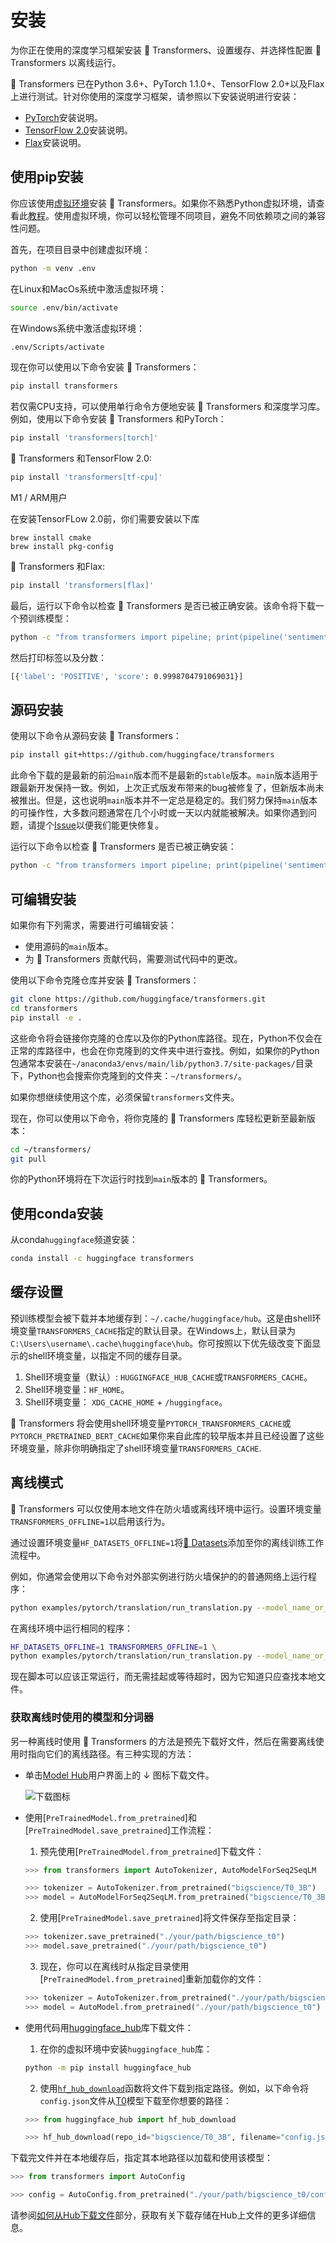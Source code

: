 <!---
Copyright 2022 The HuggingFace Team. All rights reserved.

Licensed under the Apache License, Version 2.0 (the "License");
you may not use this file except in compliance with the License.
You may obtain a copy of the License at

    http://www.apache.org/licenses/LICENSE-2.0

Unless required by applicable law or agreed to in writing, software
distributed under the License is distributed on an "AS IS" BASIS,
WITHOUT WARRANTIES OR CONDITIONS OF ANY KIND, either express or implied.
See the License for the specific language governing permissions and
limitations under the License.

⚠️ Note that this file is in Markdown but contain specific syntax for our doc-builder (similar to MDX) that may not be
rendered properly in your Markdown viewer.

-->

# 安装

为你正在使用的深度学习框架安装 🤗 Transformers、设置缓存、并选择性配置 🤗 Transformers 以离线运行。

🤗 Transformers 已在Python 3.6+、PyTorch 1.1.0+、TensorFlow 2.0+以及Flax上进行测试。针对你使用的深度学习框架，请参照以下安装说明进行安装：

* [PyTorch](https://pytorch.org/get-started/locally/)安装说明。
* [TensorFlow 2.0](https://www.tensorflow.org/install/pip)安装说明。
* [Flax](https://flax.readthedocs.io/en/latest/)安装说明。

## 使用pip安装

你应该使用[虚拟环境](https://docs.python.org/3/library/venv.html)安装 🤗 Transformers。如果你不熟悉Python虚拟环境，请查看此[教程](https://packaging.python.org/guides/installing-using-pip-and-virtual-environments/)。使用虚拟环境，你可以轻松管理不同项目，避免不同依赖项之间的兼容性问题。

首先，在项目目录中创建虚拟环境：

```bash
python -m venv .env
```

在Linux和MacOs系统中激活虚拟环境：

```bash
source .env/bin/activate
```
在Windows系统中激活虚拟环境：

```bash
.env/Scripts/activate
```

现在你可以使用以下命令安装 🤗 Transformers：

```bash
pip install transformers
```

若仅需CPU支持，可以使用单行命令方便地安装 🤗 Transformers 和深度学习库。例如，使用以下命令安装 🤗 Transformers 和PyTorch：

```bash
pip install 'transformers[torch]'
```

🤗 Transformers 和TensorFlow 2.0:

```bash
pip install 'transformers[tf-cpu]'
```

<Tip warning={true}>

M1 / ARM用户
    
在安装TensorFLow 2.0前，你们需要安装以下库
```
brew install cmake
brew install pkg-config
```

</Tip>

🤗 Transformers 和Flax:

```bash
pip install 'transformers[flax]'
```

最后，运行以下命令以检查 🤗 Transformers 是否已被正确安装。该命令将下载一个预训练模型：

```bash
python -c "from transformers import pipeline; print(pipeline('sentiment-analysis')('we love you'))"
```

然后打印标签以及分数：

```bash
[{'label': 'POSITIVE', 'score': 0.9998704791069031}]
```

## 源码安装

使用以下命令从源码安装 🤗 Transformers：

```bash
pip install git+https://github.com/huggingface/transformers
```

此命令下载的是最新的前沿`main`版本而不是最新的`stable`版本。`main`版本适用于跟最新开发保持一致。例如，上次正式版发布带来的bug被修复了，但新版本尚未被推出。但是，这也说明`main`版本并不一定总是稳定的。我们努力保持`main`版本的可操作性，大多数问题通常在几个小时或一天以内就能被解决。如果你遇到问题，请提个[Issue](https://github.com/huggingface/transformers/issues)以便我们能更快修复。

运行以下命令以检查 🤗 Transformers 是否已被正确安装：

```bash
python -c "from transformers import pipeline; print(pipeline('sentiment-analysis')('I love you'))"
```

## 可编辑安装

如果你有下列需求，需要进行可编辑安装：

* 使用源码的`main`版本。
* 为 🤗 Transformers 贡献代码，需要测试代码中的更改。

使用以下命令克隆仓库并安装 🤗 Transformers：

```bash
git clone https://github.com/huggingface/transformers.git
cd transformers
pip install -e .
```

这些命令将会链接你克隆的仓库以及你的Python库路径。现在，Python不仅会在正常的库路径中，也会在你克隆到的文件夹中进行查找。例如，如果你的Python包通常本安装在`~/anaconda3/envs/main/lib/python3.7/site-packages/`目录下，Python也会搜索你克隆到的文件夹：`~/transformers/`。

<Tip warning={true}>

如果你想继续使用这个库，必须保留`transformers`文件夹。

</Tip>

现在，你可以使用以下命令，将你克隆的 🤗 Transformers 库轻松更新至最新版本：

```bash
cd ~/transformers/
git pull
```

你的Python环境将在下次运行时找到`main`版本的 🤗 Transformers。

## 使用conda安装

从conda`huggingface`频道安装：

```bash
conda install -c huggingface transformers
```

## 缓存设置

预训练模型会被下载并本地缓存到：`~/.cache/huggingface/hub`。这是由shell环境变量`TRANSFORMERS_CACHE`指定的默认目录。在Windows上，默认目录为`C:\Users\username\.cache\huggingface\hub`。你可按照以下优先级改变下面显示的shell环境变量，以指定不同的缓存目录。

1. Shell环境变量（默认）: `HUGGINGFACE_HUB_CACHE`或`TRANSFORMERS_CACHE`。
2. Shell环境变量：`HF_HOME`。
3. Shell环境变量： `XDG_CACHE_HOME` + `/huggingface`。

<Tip>

🤗 Transformers 将会使用shell环境变量`PYTORCH_TRANSFORMERS_CACHE`或`PYTORCH_PRETRAINED_BERT_CACHE`如果你来自此库的较早版本并且已经设置了这些环境变量，除非你明确指定了shell环境变量`TRANSFORMERS_CACHE`.

</Tip>

## 离线模式

🤗 Transformers 可以仅使用本地文件在防火墙或离线环境中运行。设置环境变量`TRANSFORMERS_OFFLINE=1`以启用该行为。

<Tip>

通过设置环境变量`HF_DATASETS_OFFLINE=1`将[🤗 Datasets](https://huggingface.co/docs/datasets/)添加至你的离线训练工作流程中。

</Tip>

例如，你通常会使用以下命令对外部实例进行防火墙保护的的普通网络上运行程序：

```bash
python examples/pytorch/translation/run_translation.py --model_name_or_path t5-small --dataset_name wmt16 --dataset_config ro-en ...
```

在离线环境中运行相同的程序：

```bash
HF_DATASETS_OFFLINE=1 TRANSFORMERS_OFFLINE=1 \
python examples/pytorch/translation/run_translation.py --model_name_or_path t5-small --dataset_name wmt16 --dataset_config ro-en ...
```

现在脚本可以应该正常运行，而无需挂起或等待超时，因为它知道只应查找本地文件。

### 获取离线时使用的模型和分词器

另一种离线时使用 🤗 Transformers 的方法是预先下载好文件，然后在需要离线使用时指向它们的离线路径。有三种实现的方法：

* 单击[Model Hub](https://huggingface.co/models)用户界面上的 ↓ 图标下载文件。

    ![下载图标](https://huggingface.co/datasets/huggingface/documentation-images/resolve/main/download-icon.png)

* 使用[`PreTrainedModel.from_pretrained`]和[`PreTrainedModel.save_pretrained`]工作流程：

    1. 预先使用[`PreTrainedModel.from_pretrained`]下载文件：

    ```py
    >>> from transformers import AutoTokenizer, AutoModelForSeq2SeqLM

    >>> tokenizer = AutoTokenizer.from_pretrained("bigscience/T0_3B")
    >>> model = AutoModelForSeq2SeqLM.from_pretrained("bigscience/T0_3B")
    ```

    2. 使用[`PreTrainedModel.save_pretrained`]将文件保存至指定目录：

    ```py
    >>> tokenizer.save_pretrained("./your/path/bigscience_t0")
    >>> model.save_pretrained("./your/path/bigscience_t0")
    ```

    3. 现在，你可以在离线时从指定目录使用[`PreTrainedModel.from_pretrained`]重新加载你的文件：

    ```py
    >>> tokenizer = AutoTokenizer.from_pretrained("./your/path/bigscience_t0")
    >>> model = AutoModel.from_pretrained("./your/path/bigscience_t0")
    ```

* 使用代码用[huggingface_hub](https://github.com/huggingface/huggingface_hub/tree/main/src/huggingface_hub)库下载文件：

    1. 在你的虚拟环境中安装`huggingface_hub`库：

    ```bash
    python -m pip install huggingface_hub
    ```

    2. 使用[`hf_hub_download`](https://huggingface.co/docs/hub/adding-a-library#download-files-from-the-hub)函数将文件下载到指定路径。例如，以下命令将`config.json`文件从[T0](https://huggingface.co/bigscience/T0_3B)模型下载至你想要的路径：

    ```py
    >>> from huggingface_hub import hf_hub_download

    >>> hf_hub_download(repo_id="bigscience/T0_3B", filename="config.json", cache_dir="./your/path/bigscience_t0")
    ```

下载完文件并在本地缓存后，指定其本地路径以加载和使用该模型：

```py
>>> from transformers import AutoConfig

>>> config = AutoConfig.from_pretrained("./your/path/bigscience_t0/config.json")
```

<Tip>

请参阅[如何从Hub下载文件](https://huggingface.co/docs/hub/how-to-downstream)部分，获取有关下载存储在Hub上文件的更多详细信息。

</Tip>
